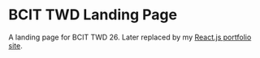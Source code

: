 # BCIT TWD Landing Page
A landing page for BCIT TWD 26. Later replaced by my [React.js portfolio site](http://twdportfolio.minabui.com/).
